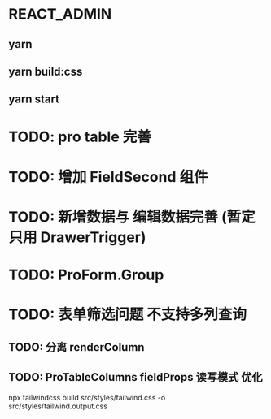 # REACT_ADMIN

## yarn

## yarn build:css

## yarn start

# TODO: pro table 完善

# TODO: 增加 FieldSecond 组件

# TODO: 新增数据与 编辑数据完善 (暂定只用 DrawerTrigger)  
# TODO: ProForm.Group

# TODO: 表单筛选问题 不支持多列查询


## TODO: 分离 renderColumn

## TODO: ProTableColumns fieldProps 读写模式 优化


npx tailwindcss build src/styles/tailwind.css -o src/styles/tailwind.output.css 